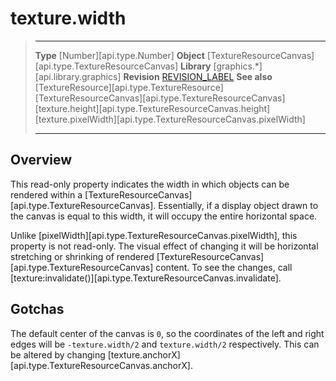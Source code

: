 # texture.width

> --------------------- ------------------------------------------------------------------------------------------
> __Type__              [Number][api.type.Number]
> __Object__            [TextureResourceCanvas][api.type.TextureResourceCanvas]
> __Library__           [graphics.*][api.library.graphics]
> __Revision__          [REVISION_LABEL](REVISION_URL)
> __See also__          [TextureResource][api.type.TextureResource]
>						[TextureResourceCanvas][api.type.TextureResourceCanvas]
>						[texture.height][api.type.TextureResourceCanvas.height]
>						[texture.pixelWidth][api.type.TextureResourceCanvas.pixelWidth]
> --------------------- ------------------------------------------------------------------------------------------

## Overview

This read-only property indicates the width in which objects can be rendered within a [TextureResourceCanvas][api.type.TextureResourceCanvas]. Essentially, if a display object drawn to the canvas is equal to this width, it will occupy the entire horizontal space.

Unlike [pixelWidth][api.type.TextureResourceCanvas.pixelWidth], this property is not <nobr>read-only</nobr>. The visual effect of changing it will be horizontal stretching or shrinking of rendered [TextureResourceCanvas][api.type.TextureResourceCanvas] content. To see the changes, call [texture:invalidate()][api.type.TextureResourceCanvas.invalidate].

## Gotchas

The default center of the canvas is `0`, so the coordinates of the left and right edges will be `-texture.width/2` and `texture.width/2` respectively. This can be altered by changing [texture.anchorX][api.type.TextureResourceCanvas.anchorX].
